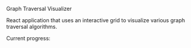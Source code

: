 Graph Traversal Visualizer 

React application that uses an interactive grid to visualize various graph traversal algorithms. 

Current progress: 


